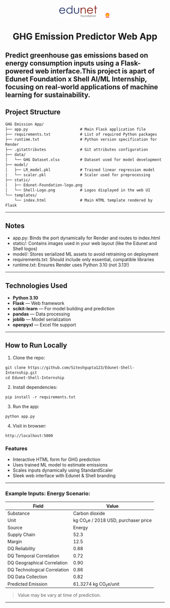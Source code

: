 <p align="center">
  <img src="static/Edunet-Foundation-logo.png" alt="Edunet Foundation" height="40" style="margin-right: 15px;">
  <img src="static/Shell-Logo.png" alt="Shell" height="15">
</p>

# <h1 align="center">GHG Emission Predictor Web App</h1>
Predict greenhouse gas emissions based on energy consumption inputs using a Flask-powered web interface.This project is apart of Edunet Foundation x Shell AI/ML Internship, focusing on real-world applications of machine learning for sustainability.
---
## Project Structure
```
GHG Emission App/
├── app.py                       # Main Flask application file
├── requirements.txt             # List of required Python packages
├── runtime.txt                  # Python version specification for Render
├── .gitattributes               # Git attributes configuration
├── data/
│   └── GHG Dataset.xlsx         # Dataset used for model development
├── model/
│   ├── LR_model.pkl             # Trained linear regression model
│   └── scaler.pkl               # Scaler used for preprocessing
├── static/
│   ├── Edunet-Foundation-logo.png
│   └── Shell-Logo.png           # Logos displayed in the web UI
└── templates/
    └── index.html               # Main HTML template rendered by Flask
```
---------------------
 ## Notes
- app.py: Binds the port dynamically for Render and routes to index.html
- static/: Contains images used in your web layout (like the Edunet and Shell logos)
- model/: Stores serialized ML assets to avoid retraining on deployment
- requirements.txt: Should include only essential, compatible libraries
- runtime.txt: Ensures Render uses Python 3.10 (not 3.13!)

----
## Technologies Used
- **Python 3.10**
- **Flask** — Web framework
- **scikit-learn** — For model building and prediction
- **pandas** — Data processing
- **joblib** — Model serialization
- **openpyxl** — Excel file support

---
##  How to Run Locally
1. Clone the repo:
```
git clone https://github.com/Siteshgupta123/Edunet-Shell-Internship.git
cd Edunet-Shell-Internship
```
2. Install dependencies:
```
pip install -r requirements.txt
```
3. Run the app:
```
python app.py
```
4. Visit in browser:
```
http://localhost:5000
```
### Features
- Interactive HTML form for GHG prediction
- Uses trained ML model to estimate emissions
- Scales inputs dynamically using StandardScaler
- Sleek web interface with Edunet & Shell branding
----
### Example Inputs: Energy Scenario:
| **Field**                      | **Value**                          |
|-------------------------------|------------------------------------|
| Substance                     | Carbon dioxide                     |
| Unit                          | kg CO₂e / 2018 USD, purchaser price |
| Source                        | Energy                             |
| Supply Chain                  | 52.3                               |
| Margin                        | 12.5                               |
| DQ Reliability                | 0.88                               |
| DQ Temporal Correlation       | 0.72                               |
| DQ Geographical Correlation   | 0.90                               |
| DQ Technological Correlation  | 0.86                               |
| DQ Data Collection            | 0.82                               |
| Predicted Emission            | 61.3274 kg CO₂e/unit               |
> Value may be vary at time of prediction.
-----------------------------------------------------------------------------
